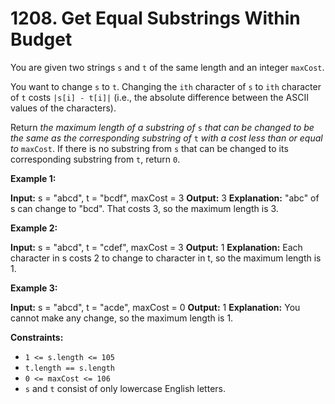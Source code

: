 # 1208. Get Equal Substrings Within Budget 

You are given two strings `s` and `t` of the same length and an integer `maxCost`.

You want to change `s` to `t`. Changing the `ith` character of `s` to `ith` character of `t` costs `|s[i] - t[i]|` (i.e., the absolute difference between the ASCII values of the characters).

Return _the maximum length of a substring of_ `s` _that can be changed to be the same as the corresponding substring of_ `t` _with a cost less than or equal to_ `maxCost`. If there is no substring from `s` that can be changed to its corresponding substring from `t`, return `0`.

**Example 1:**

**Input:** s = "abcd", t = "bcdf", maxCost = 3
**Output:** 3
**Explanation:** "abc" of s can change to "bcd".
That costs 3, so the maximum length is 3.

**Example 2:**

**Input:** s = "abcd", t = "cdef", maxCost = 3
**Output:** 1
**Explanation:** Each character in s costs 2 to change to character in t,  so the maximum length is 1.

**Example 3:**

**Input:** s = "abcd", t = "acde", maxCost = 0
**Output:** 1
**Explanation:** You cannot make any change, so the maximum length is 1.

**Constraints:**

- `1 <= s.length <= 105`
- `t.length == s.length`
- `0 <= maxCost <= 106`
- `s` and `t` consist of only lowercase English letters.
